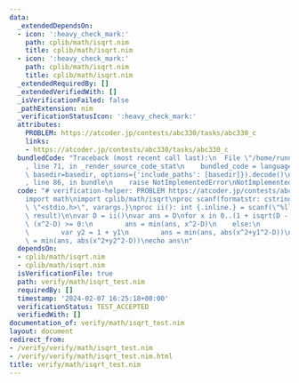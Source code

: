 ```yaml
---
data:
  _extendedDependsOn:
  - icon: ':heavy_check_mark:'
    path: cplib/math/isqrt.nim
    title: cplib/math/isqrt.nim
  - icon: ':heavy_check_mark:'
    path: cplib/math/isqrt.nim
    title: cplib/math/isqrt.nim
  _extendedRequiredBy: []
  _extendedVerifiedWith: []
  _isVerificationFailed: false
  _pathExtension: nim
  _verificationStatusIcon: ':heavy_check_mark:'
  attributes:
    PROBLEM: https://atcoder.jp/contests/abc330/tasks/abc330_c
    links:
    - https://atcoder.jp/contests/abc330/tasks/abc330_c
  bundledCode: "Traceback (most recent call last):\n  File \"/home/runner/.local/lib/python3.10/site-packages/onlinejudge_verify/documentation/build.py\"\
    , line 71, in _render_source_code_stat\n    bundled_code = language.bundle(stat.path,\
    \ basedir=basedir, options={'include_paths': [basedir]}).decode()\n  File \"/home/runner/.local/lib/python3.10/site-packages/onlinejudge_verify/languages/nim.py\"\
    , line 86, in bundle\n    raise NotImplementedError\nNotImplementedError\n"
  code: "# verification-helper: PROBLEM https://atcoder.jp/contests/abc330/tasks/abc330_c\n\
    import math\nimport cplib/math/isqrt\nproc scanf(formatstr: cstring){.header:\
    \ \"<stdio.h>\", varargs.}\nproc ii(): int {.inline.} = scanf(\"%lld\\n\", addr\
    \ result)\n\nvar D = ii()\nvar ans = D\nfor x in 0..(1 + isqrt(D - 1)):\n    if\
    \ (x^2-D) >= 0:\n        ans = min(ans, x^2-D)\n    else:\n        var y1 = isqrt(D-x^2)\n\
    \        var y2 = 1 + y1\n        ans = min(ans, abs(x^2+y1^2-D))\n        ans\
    \ = min(ans, abs(x^2+y2^2-D))\necho ans\n"
  dependsOn:
  - cplib/math/isqrt.nim
  - cplib/math/isqrt.nim
  isVerificationFile: true
  path: verify/math/isqrt_test.nim
  requiredBy: []
  timestamp: '2024-02-07 16:25:18+00:00'
  verificationStatus: TEST_ACCEPTED
  verifiedWith: []
documentation_of: verify/math/isqrt_test.nim
layout: document
redirect_from:
- /verify/verify/math/isqrt_test.nim
- /verify/verify/math/isqrt_test.nim.html
title: verify/math/isqrt_test.nim
---
```


